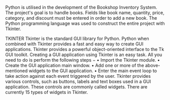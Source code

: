 Python is utilised in the development of the Bookshop Inventory System. The project's goal is to handle books. Fields like book name, quantity, price, category, and discount must be entered in order to add a new book. The Python programming language was used to construct the entire project with Tkinter.

TKINTER
Tkinter is the standard GUI library for Python. Python when combined with Tkinter provides a fast and easy way to create GUI applications. Tkinter provides a powerful object-oriented interface to the Tk GUI toolkit.
Creating a GUI application using Tkinter is an easy task. All you need to do is perform the following steps −
• Import the Tkinter module.
• Create the GUI application main window.
• Add one or more of the above-mentioned widgets to the GUI application.
• Enter the main event loop to take action against each event triggered by the user.
Tkinter provides various controls, such as buttons, labels and text boxes used in a GUI application. These controls are commonly called widgets. There are currently 15 types of widgets in Tkinter.
